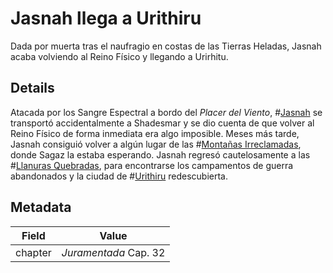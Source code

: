 # Jasnah llega a Urithiru
Dada por muerta tras el naufragio en costas de las Tierras Heladas, Jasnah acaba volviendo al Reino Físico y llegando a Urirhitu.

## Details
Atacada por los Sangre Espectral a bordo del *Placer del Viento*, #[Jasnah](characters/jasnah) se transportó accidentalmente a Shadesmar y se dio cuenta de que volver al Reino Físico de forma inmediata era algo imposible. Meses más tarde, Jasnah consiguió volver a algún lugar de las #[Montañas Irreclamadas](locations/unclaimed-hills), donde Sagaz la estaba esperando. Jasnah regresó cautelosamente a las #[Llanuras Quebradas](locations/shattered-plains), para encontrarse los campamentos de guerra abandonados y la ciudad de #[Urithiru](locations/urithiru) redescubierta.

## Metadata
| Field | Value |
| ----- | ----- |
| chapter | *Juramentada* Cap. 32 |
